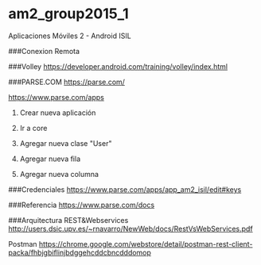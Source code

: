 # am2_group2015_1
Aplicaciones Móviles 2 - Android ISIL


###Conexion Remota

###Volley 
https://developer.android.com/training/volley/index.html

###PARSE.COM
https://parse.com/

https://www.parse.com/apps

1. Crear nueva aplicación

2. Ir a core

3. Agregar nueva clase "User"

4. Agregar nueva fila

5. Agregar nueva columna


###Credenciales
https://www.parse.com/apps/app_am2_isil/edit#keys


###Referencia 
https://www.parse.com/docs

###Arquitectura REST&Webservices
http://users.dsic.upv.es/~rnavarro/NewWeb/docs/RestVsWebServices.pdf

Postman
https://chrome.google.com/webstore/detail/postman-rest-client-packa/fhbjgbiflinjbdggehcddcbncdddomop





